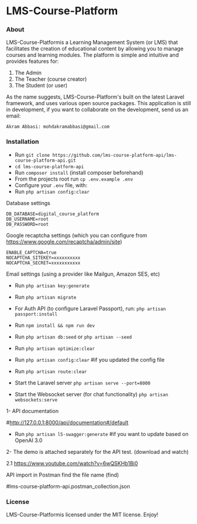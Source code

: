 # LMS-Course-Platform


### About
LMS-Course-Platformis a Learning Management System (or LMS) that facilitates the creation of educational content by allowing you to manage courses and learning modules. The platform is simple and intuitive and provides features for:
1. The Admin 
2. The Teacher (course creator)
3. The Student (or user)

As the name suggests, LMS-Course-Platform's built on the latest Laravel framework, and uses various open source packages.
This application is still in development, if you want to collaborate on the development, send us an email: 
```
Akram Abbasi: mohdakramabbasi@gmail.com
```

### Installation
* Run `git clone https://github.com/lms-course-platform-api/lms-course-platform-api.git`
* `cd lms-course-platform-api` 
* Run `composer install` (install composer beforehand)
* From the projects root run `cp .env.example .env`
* Configure your `.env` file, with:
* Run `php artisan config:clear`

Database settings
```
DB_DATABASE=digital_course_platform
DB_USERNAME=root
DB_PASSWORD=root
```
Google recaptcha settings (which you can configure from https://www.google.com/recaptcha/admin/site)
```
ENABLE_CAPTCHA=true
NOCAPTCHA_SITEKEY=xxxxxxxxxx
NOCAPTCHA_SECRET=xxxxxxxxxxx
```

Email settings (using a provider like Mailgun, Amazon SES, etc)

* Run `php artisan key:generate`
* Run `php artisan migrate `
* For Auth API (to configure Laravel Passport), run: `php artisan passport:install`
* Run `npm install && npm run dev`
* Run `php artisan db:seed` or `php artisan --seed`
* Run `php artisan optimize:clear`
* Run `php artisan config:clear` #if you updated the config file
* Run `php artisan route:clear` 

* Start the Laravel server `php artisan serve --port=8000`

* Start the Websocket server (for chat functionality) `php artisan websockets:serve`


1- API documentation 

#http://127.0.0.1:8000/api/documentation#/default

* Run `php artisan l5-swagger:generate` #if you want to update based on OpenAI 3.0

2- The demo is attached  separately for the API test. (download and watch)


 2.1 https://www.youtube.com/watch?v=6wQSKHb1Bj0

 



API import in Postman find the file name (find)

#lms-course-platform-api.postman_collection.json





### License
LMS-Course-Platformis licensed under the MIT license. Enjoy!


